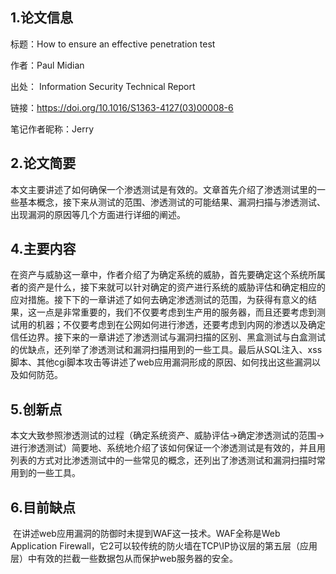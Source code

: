 ## 1.论文信息

标题：How to ensure an effective penetration test

作者：Paul Midian 

出处： Information Security Technical Report

链接：https://doi.org/10.1016/S1363-4127(03)00008-6

笔记作者昵称：Jerry

## 2.论文简要

​       本文主要讲述了如何确保一个渗透测试是有效的。文章首先介绍了渗透测试里的一些基本概念，接下来从测试的范围、渗透测试的可能结果、漏洞扫描与渗透测试、出现漏洞的原因等几个方面进行详细的阐述。

## 4.主要内容

​       在资产与威胁这一章中，作者介绍了为确定系统的威胁，首先要确定这个系统所属者的资产是什么，接下来就可以针对确定的资产进行系统的威胁评估和确定相应的应对措施。接下下的一章讲述了如何去确定渗透测试的范围，为获得有意义的结果，这一点是非常重要的，我们不仅要考虑到生产用的服务器，而且还要考虑到测试用的机器；不仅要考虑到在公网如何进行渗透，还要考虑到内网的渗透以及确定信任边界。接下来的一章讲述了渗透测试与漏洞扫描的区别、黑盒测试与白盒测试的优缺点，还列举了渗透测试和漏洞扫描用到的一些工具。最后从SQL注入、xss脚本、其他cgi脚本攻击等讲述了web应用漏洞形成的原因、如何找出这些漏洞以及如何防范。

## 5.创新点

​        本文大致参照渗透测试的过程（确定系统资产、威胁评估->确定渗透测试的范围->进行渗透测试）简要地、系统地介绍了该如何保证一个渗透测试是有效的，并且用列表的方式对比渗透测试中的一些常见的概念，还列出了渗透测试和漏洞扫描时常用到的一些工具。

## 6.目前缺点

​       在讲述web应用漏洞的防御时未提到WAF这一技术。WAF全称是Web Application Firewall，它2可以较传统的防火墙在TCP\IP协议层的第五层（应用层）中有效的拦截一些数据包从而保护web服务器的安全。